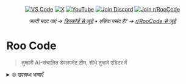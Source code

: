 <p align="center">
  <a href="https://marketplace.visualstudio.com/items?itemName=RooVeterinaryInc.roo-cline"><img src="https://img.shields.io/visual-studio-marketplace/v/RooVeterinaryInc.roo-cline.svg?label=VS%20Code&color=%23007ACC&style=flat&logo=visualstudiocode&logoColor=white" alt="VS Code"></a>
  <a href="https://x.com/roocode"><img src="https://img.shields.io/badge/roocode-000000?style=flat&logo=x&logoColor=white" alt="X"></a>
  <a href="https://youtube.com/@roocodeyt?feature=shared"><img src="https://img.shields.io/badge/YouTube-FF0000?style=flat&logo=youtube&logoColor=white" alt="YouTube"></a>
  <a href="https://discord.gg/roocode"><img src="https://img.shields.io/badge/Join%20Discord-5865F2?style=flat&logo=discord&logoColor=white" alt="Join Discord"></a>
  <a href="https://www.reddit.com/r/RooCode/"><img src="https://img.shields.io/badge/Join%20r%2FRooCode-FF4500?style=flat&logo=reddit&logoColor=white" alt="Join r/RooCode"></a>
</p>
<p align="center">
  <em>जल्दी मदद पाएं → <a href="https://discord.gg/roocode">डिस्कॉर्ड से जुड़ें</a> • एसिंक पसंद है? → <a href="https://www.reddit.com/r/RooCode/">r/RooCode से जुड़ें</a></em>
</p>

# Roo Code

> तुम्हारी AI-संचालित डेवलपमेंट टीम, सीधे तुम्हारे एडिटर में

<details>
  <summary>🌐 उपलब्ध भाषाएँ</summary>

- [English](../../README.md)
- [Català](../ca/README.md)
- [Deutsch](../de/README.md)
- [Español](../es/README.md)
- [Français](../fr/README.md)
- [हिंदी](../hi/README.md)
- [Bahasa Indonesia](../id/README.md)
- [Italiano](../it/README.md)
- [日本語](../ja/README.md)
- [한국어](../ko/README.md)
- [Nederlands](../nl/README.md)
- [Polski](../pl/README.md)
- [Português (BR)](../pt-BR/README.md)
- [Русский](../ru/README.md)
- [Türkçe](../tr/README.md)
- [Tiếng Việt](../vi/README.md)
- [简体中文](../zh-CN/README.md)
- [繁體中文](../zh-TW/README.md)
- ...



---

## Roo Code आपके लिए क्या कर सकता है?

- प्राकृतिक भाषा विवरण से कोड उत्पन्न करें
- मोड के साथ अनुकूलन: कोड, आर्किटेक्ट, पूछें, डीबग और कस्टम मोड
- मौजूदा कोड को रीफैक्टर और डीबग करें
- दस्तावेज़ लिखें और अपडेट करें
- अपने कोडबेस के बारे में सवालों के जवाब दें
- दोहराए जाने वाले कार्यों को स्वचालित करें
- एमसीपी सर्वर का उपयोग करें

## मोड

रू कोड आपके काम करने के तरीके के अनुकूल है, न कि इसके विपरीत:

- कोड मोड: रोजमर्रा की कोडिंग, संपादन और फ़ाइल संचालन
- आर्किटेक्ट मोड: सिस्टम, स्पेक्स और माइग्रेशन की योजना बनाएं
- पूछें मोड: त्वरित उत्तर, स्पष्टीकरण और डॉक्स
- डीबग मोड: समस्याओं का पता लगाएं, लॉग जोड़ें, मूल कारणों को अलग करें
- कस्टम मोड: अपनी टीम या वर्कफ़्लो के लिए विशेष मोड बनाएं
- Roomote Control: Roomote Control से तुम अपनी लोकल VS Code इंस्टेंस में चल रही टास्क को रिमोट से कंट्रोल कर सकते हो।

और जानो: [मोड्स का इस्तेमाल](https://docs.roocode.com/basic-usage/using-modes) • [कस्टम मोड्स](https://docs.roocode.com/advanced-usage/custom-modes) • [Roomote Control](https://docs.roocode.com/roo-code-cloud/roomote-control)

## ट्यूटोरियल और फ़ीचर वीडियो

<div align="center">

|                                                                                                                                                                           |                                                                                                                                                                               |                                                                                                                                                                         |
| :-----------------------------------------------------------------------------------------------------------------------------------------------------------------------: | :---------------------------------------------------------------------------------------------------------------------------------------------------------------------------: | :---------------------------------------------------------------------------------------------------------------------------------------------------------------------: |
| <a href="https://www.youtube.com/watch?v=Mcq3r1EPZ-4"><img src="https://img.youtube.com/vi/Mcq3r1EPZ-4/maxresdefault.jpg" width="100%"></a><br><b>रू कोड इंस्टॉल करना</b> | <a href="https://www.youtube.com/watch?v=ZBML8h5cCgo"><img src="https://img.youtube.com/vi/ZBML8h5cCgo/maxresdefault.jpg" width="100%"></a><br><b>प्रोफाइल कॉन्फ़िगर करना</b> | <a href="https://www.youtube.com/watch?v=r1bpod1VWhg"><img src="https://img.youtube.com/vi/r1bpod1VWhg/maxresdefault.jpg" width="100%"></a><br><b>कोडबेस इंडेक्सिंग</b> |
|      <a href="https://www.youtube.com/watch?v=qgqceCuhlRA"><img src="https://img.youtube.com/vi/qgqceCuhlRA/maxresdefault.jpg" width="100%"></a><br><b>कस्टम मोड</b>      |       <a href="https://www.youtube.com/watch?v=Ho30nyY332E"><img src="https://img.youtube.com/vi/Ho30nyY332E/maxresdefault.jpg" width="100%"></a><br><b>चेकपॉइंट्स</b>        |    <a href="https://www.youtube.com/watch?v=6h5vB9PpoPk"><img src="https://img.youtube.com/vi/6h5vB9PpoPk/maxresdefault.jpg" width="100%"></a><br><b>टू-डू लिस्ट</b>    |

</div>
<p align="center">
<a href="https://docs.roocode.com/tutorial-videos">अधिक त्वरित ट्यूटोरियल और फ़ीचर वीडियो...</a>
</p>

## संसाधन

- **[दस्तावेज़ीकरण](https://docs.roocode.com):** Roo Code को स्थापित करने, कॉन्फ़िगर करने और उसमें महारत हासिल करने के लिए आधिकारिक गाइड।
- **[यूट्यूब चैनल](https://youtube.com/@roocodeyt?feature=shared):** ट्यूटोरियल देखें और सुविधाओं को एक्शन में देखें।
- **[डिस्कॉर्ड सर्वर](https://discord.gg/roocode):** रीयल-टाइम सहायता और चर्चा के लिए समुदाय में शामिल हों।
- **[रेडिट समुदाय](https://www.reddit.com/r/RooCode):** अपने अनुभव साझा करें और देखें कि दूसरे क्या बना रहे हैं।
- **[गिटहब मुद्दे](https://github.com/RooCodeInc/Roo-Code/issues):** बग की रिपोर्ट करें और विकास को ट्रैक करें।
- **[सुविधा अनुरोध](https://github.com/RooCodeInc/Roo-Code/discussions/categories/feature-requests?discussions_q=is%3Aopen+category%3A%22Feature+Requests%22+sort%3Atop):** क्या आपके पास कोई विचार है? इसे डेवलपर्स के साथ साझा करें।

---

## OpenAI Responses API विकल्प

Roo वैकल्पिक रूप से OpenAI की Responses API का उपयोग कर सकता है। इसे OpenAI प्रदाता सेटिंग्स में "Use OpenAI Responses API" विकल्प को चालू करके सक्षम करें (यह प्रदाता सेटिंग फ़ील्ड `openAiUseResponses` सेट करता है)। सक्षम होने पर Roo पहले आधिकारिक SDK स्ट्रीमिंग मार्ग (`client.responses.create`) का प्रयास करेगा। यदि SDK उपलब्ध नहीं है या कोई असिंक्रोनस Iterable वापस नहीं करता है, तो Roo बैकअप के रूप में `/v1/responses` पर SSE POST का उपयोग करेगा।

इम्प्लिमेंटेशन संदर्भ:

- [`src/shared/api.ts:14`](src/shared/api.ts:14)
- [`src/api/providers/utils/openai-responses.ts:1`](src/api/providers/utils/openai-responses.ts:1)
- [`src/api/providers/base-openai-compatible-provider.ts:103`](src/api/providers/base-openai-compatible-provider.ts:103)

परीक्षण:

- `src` फ़ोल्डर से चलाएँ: `cd src && npx vitest run api/providers/__tests__/openai-responses.spec.ts`
- प्रदाता फ्लो परीक्षण: `cd src && npx vitest run api/providers/__tests__/openai-responses-provider.spec.ts`

## स्थानीय सेटअप और विकास

1. **क्लोन** करें रेपो:

```sh
git clone https://github.com/RooCodeInc/Roo-Code.git
```

2. **निर्भरताएँ स्थापित करें**:

```sh
pnpm install
```

3. **एक्सटेंशन चलाएँ**:

रू कोड एक्सटेंशन को चलाने के कई तरीके हैं:

### विकास मोड (F5)

सक्रिय विकास के लिए, वीएसकोड के अंतर्निहित डिबगिंग का उपयोग करें:

वीएसकोड में `F5` दबाएं (या **रन** → **डीबगिंग प्रारंभ करें** पर जाएं)। यह Roo Code एक्सटेंशन के साथ एक नई वीएसकोड विंडो खोलेगा।

- वेबव्यू में किए गए परिवर्तन तुरंत दिखाई देंगे।
- कोर एक्सटेंशन में किए गए परिवर्तन भी स्वचालित रूप से हॉट रीलोड हो जाएंगे।

### स्वचालित VSIX स्थापना

एक्सटेंशन को सीधे वीएसकोड में VSIX पैकेज के रूप में बनाने और स्थापित करने के लिए:

```sh
pnpm install:vsix [-y] [--editor=<command>]
```

यह कमांड करेगा:

- पूछेगा कि कौन सा संपादक कमांड उपयोग करना है (कोड/कर्सर/कोड-इनसाइडर्स) - डिफ़ॉल्ट रूप से 'कोड'
- एक्सटेंशन के किसी भी मौजूदा संस्करण को अनइंस्टॉल करें।
- नवीनतम VSIX पैकेज बनाएं।
- नए बनाए गए VSIX को स्थापित करें।
- परिवर्तनों को प्रभावी करने के लिए आपको वीएस कोड को पुनरारंभ करने के लिए संकेत देगा।

विकल्प:

- `-y`: सभी पुष्टिकरण संकेतों को छोड़ दें और डिफ़ॉल्ट का उपयोग करें
- `--editor=<command>`: संपादक कमांड निर्दिष्ट करें (जैसे, `--editor=cursor` या `--editor=code-insiders`)

### मैनुअल VSIX स्थापना

यदि आप VSIX पैकेज को मैन्युअल रूप से स्थापित करना पसंद करते हैं:

1.  पहले, VSIX पैकेज बनाएं:
    ```sh
    pnpm vsix
    ```
2.  `bin/` डायरेक्टरी में एक `.vsix` फ़ाइल जनरेट होगी (जैसे, `bin/roo-cline-<version>.vsix` )।
3.  इसे वीएसकोड सीएलआई का उपयोग करके मैन्युअल रूप से इंस्टॉल करें:
    ```sh
    code --install-extension bin/roo-cline-<version>.vsix
    ```

---

हम वर्जनिंग और प्रकाशन के लिए [चेंजसेट्स](https://github.com/changesets/changesets) का उपयोग करते हैं। रिलीज नोट्स के लिए हमारी `CHANGELOG.md` देखें।

---

## अस्वीकरण

**कृपया ध्यान दें** कि रू कोड, इंक किसी भी कोड, मॉडल, या अन्य टूल के संबंध में **कोई** प्रतिनिधित्व या वारंटी **नहीं** देता है, जो रू कोड, किसी भी संबंधित तीसरे पक्ष के टूल, या किसी भी परिणामी आउटपुट के संबंध में प्रदान या उपलब्ध कराया गया है। आप ऐसे किसी भी टूल या आउटपुट के उपयोग से जुड़े **सभी जोखिमों** को मानते हैं; ऐसे टूल **"जैसा है"** और **"जैसा उपलब्ध है"** के आधार पर प्रदान किए जाते हैं। ऐसे जोखिमों में, बिना किसी सीमा के, बौद्धिक संपदा का उल्लंघन, साइबर कमजोरियां या हमले, पूर्वाग्रह, अशुद्धि, त्रुटियां, दोष, वायरस, डाउनटाइम, संपत्ति की हानि या क्षति, और/या व्यक्तिगत चोट शामिल हो सकते हैं। आप ऐसे किसी भी टूल या आउटपुट के अपने उपयोग के लिए पूरी तरह से जिम्मेदार हैं (जिसमें, बिना किसी सीमा के, उनकी वैधता, उपयुक्तता और परिणाम शामिल हैं)।

---

## योगदान

हमें सामुदायिक योगदान पसंद है! हमारी [CONTRIBUTING.md](CONTRIBUTING.md) पढ़कर शुरुआत करें।

---

## योगदानकर्ता

हमारे सभी योगदानकर्ताओं को धन्यवाद जिन्होंने Roo Code को बेहतर बनाने में मदद की है!

<!-- START CONTRIBUTORS SECTION - AUTO-GENERATED, DO NOT EDIT MANUALLY -->

[![Contributors](https://contrib.rocks/image?repo=RooCodeInc/roo-code&max=120&columns=12&cacheBust=0000000000)](https://github.com/RooCodeInc/roo-code/graphs/contributors)

<!-- END CONTRIBUTORS SECTION -->

## लाइसेंस

[Apache 2.0 © 2025 Roo Code, Inc.](../../LICENSE)

---

**Roo Code का आनंद लें!** चाहे आप इसे छोटी लगाम में रखें या इसे स्वायत्त रूप से घूमने दें, हम यह देखने के लिए इंतजार नहीं कर सकते कि आप क्या बनाते हैं। यदि आपके कोई प्रश्न या सुविधा के विचार हैं, तो हमारी [रेडिट समुदाय](https://www.reddit.com/r/RooCode/) या [डिस्कॉर्ड](https://discord.gg/roocode) पर आएं। हैप्पी कोडिंग!
